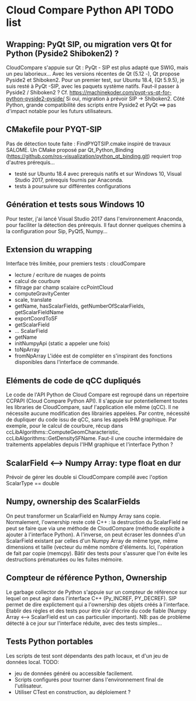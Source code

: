 Cloud Compare Python API TODO list
==================================

Wrapping: PyQt SIP, ou migration vers Qt for Python (Pyside2 Shiboken2) ?
-------------------------------------------------------------------------

CloudCompare s'appuie sur Qt : PyQt - SIP est plus adapté que SWIG, mais un peu laborieux...
Avec les versions récentes de Qt (5.12 -), Qt propose Pyside2 et Shiboken2.
Pour un premier test, sur Ubuntu 18.4, (Qt 5.9.5), je suis resté à PyQt -SIP, avec les paquets système natifs.
Faut-il passer à Pyside2 / Shiboken2 ? 
Cf. https://machinekoder.com/pyqt-vs-qt-for-python-pyside2-pyside/
Si oui, migration à prévoir SIP -> Shiboken2. 
Côté Python, grande compatibilité des scripts entre Pyside2 et PyQt ==> pas d'impact notable pour les futurs utilisateurs.

CMakefile pour PYQT-SIP
-----------------------
Pas de détection toute faite : FindPYQTSIP.cmake inspiré de travaux SALOME.
Un CMake proposé par Qt_Python_Binding (https://github.com/ros-visualization/python_qt_binding.git) requiert trop d'autres prérequis...
- testé sur Ubuntu 18.4 avec prerequis natifs et sur Windows 10, Visual Studio 2017, prérequis fournis par Anaconda.
- tests à poursuivre sur différentes configurations

Génération et tests sous Windows 10
-----------------------------------
Pour tester, j'ai lancé Visual Studio 2017 dans l'environnement Anaconda, pour faciliter la détection des prérequis.
Il faut donner quelques chemins à la configuration pour Sip, PyQt5, Numpy...

Extension du wrapping
---------------------
Interface très limitée, pour premiers tests :
cloudCompare
- lecture / ecriture de nuages de points
- calcul de courbure
- filtrage par champ scalaire
ccPointCloud
- computeGravityCenter
- scale, translate
- getName, hasScalarFields, getNumberOfScalarFields, getScalarFieldName
- exportCoordToSF
- getScalarField
- ...
ScalarField
- getName
- initNumpyApi (static a appeler une fois)
- toNpArray
- fromNpArray
L'idée est de compléter en s'inspirant des fonctions disponibles dans l'interface de commande.

Eléments de code de qCC dupliqués
---------------------------------
Le code de l'API Python de Cloud Compare est regroupé dans un répertoire CCPAPI (Cloud Compare Python API).
Il s'appuie sur potentiellement toutes les libraries de CloudCompare, sauf l'application elle même (qCC).
Il ne nécessite aucune modification des librairies appelées.
Par contre, nécessité de dupliquer du code issu de qCC, sans les appels IHM graphique.
Par exemple, pour le calcul de courbure, récup dans ccLibAlgorithms::ComputeGeomCharacteristic, ccLibAlgorithms::GetDensitySFName.
Faut-il une couche intermédaire de traitements appelables depuis l'IHM graphique et l'interface Python ?

ScalarField <--> Numpy Array: type float en dur
-----------------------------------------------
Prévoir de gérer les double si CloudCompare compilé avec l'option ScalarType == double

Numpy, ownership des ScalarFields
---------------------------------
On peut transformer un ScalarField en Numpy Array sans copie.
Normalement, l'ownership reste coté C++ : la destruction du ScalarField ne peut se faire que via une méthode de CloudCompare (méthode explicite à ajouter à l'interface Python).
A l'inverse, on peut écraser les données d'un ScalarField existant par celles d'un Numpy Array de même type, même dimensions et taille (vecteur du même nombre d'éléments.
Ici, l'opération de fait par copie (memcpy).
Bâtir des tests pour s'assurer que l'on évite les destructions prématurées ou les fuites mémoire.

Compteur de référence Python, Ownership
---------------------------------------
Le garbage collector de Python s'appuie sur un compteur de référence sur lequel on peut agir dans l'interface C++ (Py_INCREF, PY_DECREF).
SIP permet de dire explictement qui a l'ownership des objets créés à l'interface.
Etablir des règles et des tests pour être sûr d'écrire du code fiable (Numpy Array <--> ScalarField est un cas particulier important).
NB: pas de problème détecté à ce jour sur l'interface réduite, avec des tests simples...

Tests Python portables
----------------------
Les scripts de test sont dépendants des path locaux, et d'un jeu de données local.
TODO:
- jeu de données généré ou accessible facilement.
- Scripts configurés pour tourner dans l'environnement final de l'utilisateur.
- Utiliser CTest en construction, au déploiement ?



